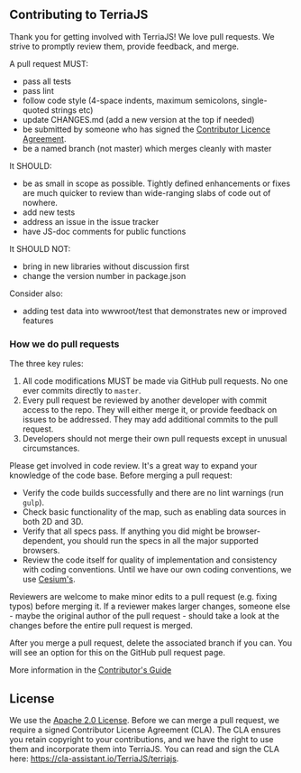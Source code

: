 ## Contributing to TerriaJS

Thank you for getting involved with TerriaJS! We love pull requests. We strive to promptly review them, provide feedback, and merge.

A pull request MUST:

- pass all tests
- pass lint
- follow code style (4-space indents, maximum semicolons, single-quoted strings etc)
- update CHANGES.md (add a new version at the top if needed)
- be submitted by someone who has signed the [Contributor Licence Agreement](https://cla-assistant.io/TerriaJS/terriajs).
- be a named branch (not master) which merges cleanly with master

It SHOULD:

- be as small in scope as possible. Tightly defined enhancements or fixes are much quicker to review than wide-ranging slabs of code out of nowhere.
- add new tests
- address an issue in the issue tracker
- have JS-doc comments for public functions

It SHOULD NOT:

- bring in new libraries without discussion first
- change the version number in package.json

Consider also:

- adding test data into wwwroot/test that demonstrates new or improved features

### How we do pull requests

The three key rules:

1. All code modifications MUST be made via GitHub pull requests. No one ever commits directly to `master`.
2. Every pull request be reviewed by another developer with commit access to the repo. They will either merge it, or provide feedback on issues to be addressed. They may add additional commits to the pull request.
3. Developers should not merge their own pull requests except in unusual circumstances.

Please get involved in code review. It's a great way to expand your knowledge of the code base. Before merging a pull request:

- Verify the code builds successfully and there are no lint warnings (run `gulp`).
- Check basic functionality of the map, such as enabling data sources in both 2D and 3D.
- Verify that all specs pass. If anything you did might be browser-dependent, you should run the specs in all the major supported browsers.
- Review the code itself for quality of implementation and consistency with coding conventions. Until we have our own coding conventions, we use [Cesium's](https://github.com/CesiumGS/cesium/blob/master/Documentation/Contributors/CodingGuide/README.md).

Reviewers are welcome to make minor edits to a pull request (e.g. fixing typos) before merging it. If a reviewer makes larger changes, someone else - maybe the original author of the pull request - should take a look at the changes before the entire pull request is merged.

After you merge a pull request, delete the associated branch if you can. You will see an option for this on the GitHub pull request page.

More information in the [Contributor's Guide](https://terria.io/Documentation/guide/contributing/)

## License

We use the [Apache 2.0 License](LICENSE.md). Before we can merge a pull request, we require a signed Contributor License Agreement (CLA). The CLA ensures you retain copyright to your contributions, and we have the right to use them and incorporate them into TerriaJS. You can read and sign the CLA here: https://cla-assistant.io/TerriaJS/terriajs.

